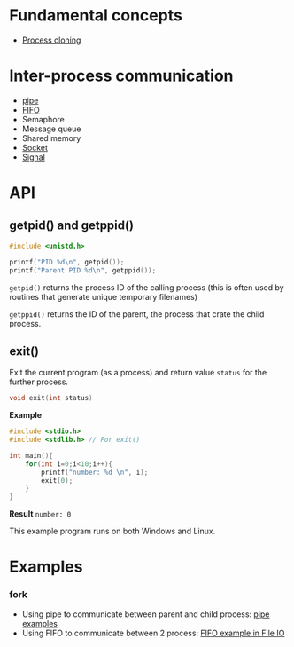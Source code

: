 # Fundamental concepts

* [Process cloning](Process%20cloning)

# Inter-process communication

* [pipe](https://github.com/TranPhucVinh/C/blob/master/Physical%20layer/File%20IO/pipe.md)
* [FIFO](https://github.com/TranPhucVinh/C/blob/master/Physical%20layer/File%20IO/FIFO.md)
* Semaphore
* Message queue
* Shared memory
* [Socket](https://github.com/TranPhucVinh/C/tree/master/Application%20layer/HTTP/TCP)
* [Signal](https://github.com/TranPhucVinh/C/tree/master/Physical%20layer/Signal)

# API

## getpid() and getppid()

```c
#include <unistd.h>

printf("PID %d\n", getpid());
printf("Parent PID %d\n", getppid());
```
``getpid()`` returns the process ID of the calling process (this is often used by routines that generate unique temporary filenames)

``getppid()`` returns the ID of the parent, the process that crate the child process.

## exit()

Exit the current program (as a process) and return value ``status`` for the further process.

```c
void exit(int status) 
```

**Example**

```c
#include <stdio.h>
#include <stdlib.h> // For exit()

int main(){
	for(int i=0;i<10;i++){
		printf("number: %d \n", i);
		exit(0);
	}
}
```

**Result** ``number: 0 ``

This example program runs on both Windows and Linux.

# Examples

### fork

* Using pipe to communicate between parent and child process: [pipe examples](https://github.com/TranPhucVinh/C/blob/master/Physical%20layer/Process/pipe%20examples.md)
* Using FIFO to communicate between 2 process: [FIFO example in File IO](https://github.com/TranPhucVinh/C/blob/master/Physical%20layer/File%20IO/FIFO.md#example-2)
